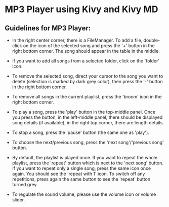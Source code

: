 # MP3 Player using Kivy and Kivy MD

## Guidelines for MP3 Player:

- In the right center corner, there is a FileManager. To add a file, double-click on the icon of the selected song and press the '+' button in the right bottom corner. The song should appear in the table in the middle.
  
- If you want to add all songs from a selected folder, click on the 'folder' icon.
  
- To remove the selected song, direct your cursor to the song you want to delete (selection is marked by dark grey color), then press the '-' button in the right bottom corner.
  
- To remove all songs in the current playlist, press the 'broom' icon in the right bottom corner.
  
- To play a song, press the 'play' button in the top-middle panel. Once you press the button, in the left-middle panel, there should be displayed song details (if available), in the right top corner, there are length details.
  
- To stop a song, press the 'pause' button (the same one as 'play').
  
- To choose the next/previous song, press the 'next song'/'previous song' button.
  
- By default, the playlist is played once. If you want to repeat the whole playlist, press the 'repeat' button which is next to the 'next song' button. If you want to repeat only a single song, press the same icon once again. You should see the 'repeat with 1' icon. To switch off any repetitions, press again the same button to see the 'repeat' button turned grey.
  
- To regulate the sound volume, please use the volume icon or volume slider.
